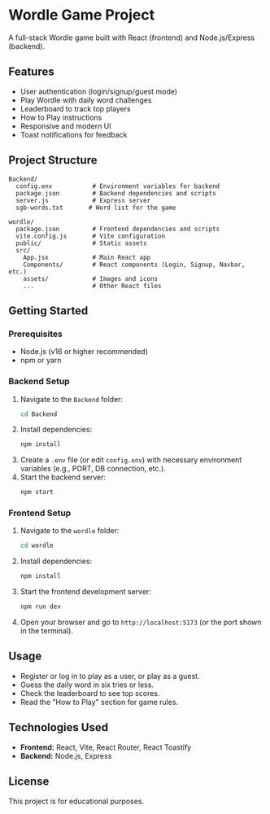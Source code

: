 # Wordle Game Project

A full-stack Wordle game built with React (frontend) and Node.js/Express (backend).

## Features
- User authentication (login/signup/guest mode)
- Play Wordle with daily word challenges
- Leaderboard to track top players
- How to Play instructions
- Responsive and modern UI
- Toast notifications for feedback

## Project Structure
```
Backend/
  config.env           # Environment variables for backend
  package.json         # Backend dependencies and scripts
  server.js            # Express server
  sgb-words.txt       # Word list for the game

wordle/
  package.json         # Frontend dependencies and scripts
  vite.config.js       # Vite configuration
  public/              # Static assets
  src/
    App.jsx            # Main React app
    Components/        # React components (Login, Signup, Navbar, etc.)
    assets/            # Images and icons
    ...                # Other React files
```

## Getting Started

### Prerequisites
- Node.js (v16 or higher recommended)
- npm or yarn

### Backend Setup
1. Navigate to the `Backend` folder:
   ```sh
   cd Backend
   ```
2. Install dependencies:
   ```sh
   npm install
   ```
3. Create a `.env` file (or edit `config.env`) with necessary environment variables (e.g., PORT, DB connection, etc.).
4. Start the backend server:
   ```sh
   npm start
   ```

### Frontend Setup
1. Navigate to the `wordle` folder:
   ```sh
   cd wordle
   ```
2. Install dependencies:
   ```sh
   npm install
   ```
3. Start the frontend development server:
   ```sh
   npm run dev
   ```
4. Open your browser and go to `http://localhost:5173` (or the port shown in the terminal).

## Usage
- Register or log in to play as a user, or play as a guest.
- Guess the daily word in six tries or less.
- Check the leaderboard to see top scores.
- Read the "How to Play" section for game rules.

## Technologies Used
- **Frontend:** React, Vite, React Router, React Toastify
- **Backend:** Node.js, Express

## License
This project is for educational purposes.
#
